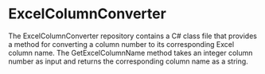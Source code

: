 # ExcelColumnConverter
The ExcelColumnConverter repository contains a C# class file that provides a method for converting a column number to its corresponding Excel column name. The GetExcelColumnName method takes an integer column number as input and returns the corresponding column name as a string. 
